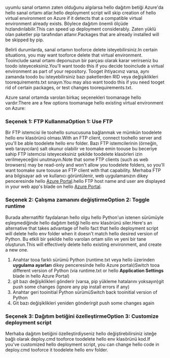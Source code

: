 <span data-ttu-id="68577-101">uyumlu sanal ortamın zaten olduğunu algılarsa hello dağıtım betiği Azure'da hello sanal ortamı atlar.</span><span class="sxs-lookup"><span data-stu-id="68577-101">hello deployment script will skip creation of hello virtual environment on Azure if it detects that a compatible virtual environment already exists.</span></span>  <span data-ttu-id="68577-102">Böylece dağıtım önemli ölçüde hızlandırılabilir.</span><span class="sxs-lookup"><span data-stu-id="68577-102">This can speed up deployment considerably.</span></span>  <span data-ttu-id="68577-103">Zaten yüklü olan paketler pip tarafından atlanır.</span><span class="sxs-lookup"><span data-stu-id="68577-103">Packages that are already installed will be skipped by pip.</span></span>

<span data-ttu-id="68577-104">Belirli durumlarda, sanal ortamın tooforce delete isteyebilirsiniz.</span><span class="sxs-lookup"><span data-stu-id="68577-104">In certain situations, you may want tooforce delete that virtual environment.</span></span>  <span data-ttu-id="68577-105">Tooinclude sanal ortamı deponuzun bir parçası olarak karar verirseniz bu toodo isteyeceksiniz.</span><span class="sxs-lookup"><span data-stu-id="68577-105">You'll want toodo this if you decide tooinclude a virtual environment as part of your repository.</span></span>  <span data-ttu-id="68577-106">Tooget ihtiyacınız varsa, aynı zamanda toodo bu isteyebilirsiniz bazı paketlerden RID veya değişiklikleri toorequirements.txt sınayın.</span><span class="sxs-lookup"><span data-stu-id="68577-106">You may also want toodo this if you need tooget rid of certain packages, or test changes toorequirements.txt.</span></span>

<span data-ttu-id="68577-107">Azure sanal ortamda varolan birkaç seçenekleri toomanage hello vardır:</span><span class="sxs-lookup"><span data-stu-id="68577-107">There are a few options toomanage hello existing virtual environment on Azure:</span></span>

### <a name="option-1-use-ftp"></a><span data-ttu-id="68577-108">Seçenek 1: FTP Kullanma</span><span class="sxs-lookup"><span data-stu-id="68577-108">Option 1: Use FTP</span></span>
<span data-ttu-id="68577-109">Bir FTP istemcisi ile toohello sunucusuna bağlanmak ve mümkün toodelete hello env klasörünü olması.</span><span class="sxs-lookup"><span data-stu-id="68577-109">With an FTP client, connect toohello server and you'll be able toodelete hello env folder.</span></span>  <span data-ttu-id="68577-110">Bazı FTP istemcilerinin (örneğin, web tarayıcıları) salt okunur olabilir ve toomake emin toouse bu beceriye sahip FTP istemcisi isteyeceksiniz şekilde toodelete klasörleri izin verilmeyeceğini unutmayın.</span><span class="sxs-lookup"><span data-stu-id="68577-110">Note that some FTP clients (such as web browsers) may be read-only and won't allow you toodelete folders, so you'll want toomake sure toouse an FTP client with that capability.</span></span>  <span data-ttu-id="68577-111">Merhaba FTP ana bilgisayar adı ve kullanıcı görüntülenir, web uygulamanızın dikey penceresinde hello [Azure Portal](https://portal.azure.com).</span><span class="sxs-lookup"><span data-stu-id="68577-111">hello FTP host name and user are displayed in your web app's blade on hello [Azure Portal](https://portal.azure.com).</span></span>

### <a name="option-2-toggle-runtime"></a><span data-ttu-id="68577-112">Seçenek 2: Çalışma zamanını değiştirme</span><span class="sxs-lookup"><span data-stu-id="68577-112">Option 2: Toggle runtime</span></span>
<span data-ttu-id="68577-113">Burada alternatiftir faydalanan hello olgu hello Python'un istenen sürümüyle eşleşmediğinde hello dağıtım betiği hello env klasörünü siler.</span><span class="sxs-lookup"><span data-stu-id="68577-113">Here's an alternative that takes advantage of hello fact that hello deployment script will delete hello env folder when it doesn't match hello desired version of Python.</span></span>  <span data-ttu-id="68577-114">Bu etkili bir şekilde hello varolan ortam silin ve yeni bir tane oluşturun.</span><span class="sxs-lookup"><span data-stu-id="68577-114">This will effectively delete hello existing environment, and create a new one.</span></span>

1. <span data-ttu-id="68577-115">Anahtar tooa farklı sürümü Python (runtime.txt veya hello üzerinden **uygulama ayarları** dikey penceresinde hello Azure portalı)</span><span class="sxs-lookup"><span data-stu-id="68577-115">Switch tooa different version of Python (via runtime.txt or hello **Application Settings** blade in hello Azure Portal)</span></span>
2. <span data-ttu-id="68577-116">git bazı değişiklikleri gönderir (varsa, pip yükleme hatalarını yoksayın)</span><span class="sxs-lookup"><span data-stu-id="68577-116">git push some changes (ignore any pip install errors if any)</span></span>
3. <span data-ttu-id="68577-117">Anahtar geri tooinitial Python sürümü</span><span class="sxs-lookup"><span data-stu-id="68577-117">Switch back tooinitial version of Python</span></span>
4. <span data-ttu-id="68577-118">Git bazı değişiklikleri yeniden gönderir</span><span class="sxs-lookup"><span data-stu-id="68577-118">git push some changes again</span></span>

### <a name="option-3-customize-deployment-script"></a><span data-ttu-id="68577-119">Seçenek 3: Dağıtım betiğini özelleştirme</span><span class="sxs-lookup"><span data-stu-id="68577-119">Option 3: Customize deployment script</span></span>
<span data-ttu-id="68577-120">Merhaba dağıtım betiğini özelleştirdiyseniz hello değiştirebilirsiniz isteğe bağlı olarak deploy.cmd tooforce toodelete hello env klasörünü kod.</span><span class="sxs-lookup"><span data-stu-id="68577-120">If you've customized hello deployment script, you can change hello code in deploy.cmd tooforce it toodelete hello env folder.</span></span>


